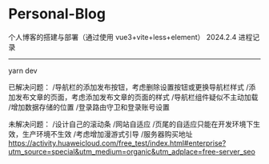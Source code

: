 # Personal-Blog

个人博客的搭建与部署（通过使用 vue3+vite+less+element） 2024.2.4 进程记录

---

yarn dev

已解决问题： /导航栏的添加发布按钮，考虑删除设置按钮或更换导航栏样式 /添加发布文章的页面，考虑添加发布文章的页面的样式 /导航栏组件疑似不主动加载 /增加数据存储的位置 /登录路由守卫和登录账号设置

未解决问题： /设计自己的滚动条 /网站自适应 /页尾的自适应只能在开发环境下生效，生产环境不生效 /考虑增加漫游式引导 /服务器购买地址 https://activity.huaweicloud.com/free_test/index.html#enterprise?utm_source=special&utm_medium=organic&utm_adplace=free-server_seo
